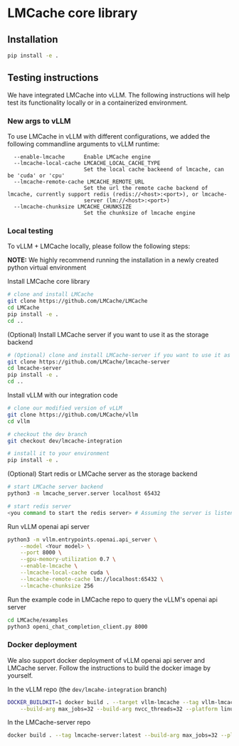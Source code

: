 # LMCache core library

## Installation

```bash
pip install -e .
```


## Testing instructions

We have integrated LMCache into vLLM. The following instructions will help test
its functionality locally or in a containerized environment.

### New args to vLLM

To use LMCache in vLLM with different configurations, we added the following commandline
arguments to vLLM runtime:

```
  --enable-lmcache      Enable LMCache engine
  --lmcache-local-cache LMCACHE_LOCAL_CACHE_TYPE
                        Set the local cache backeend of lmcache, can be 'cuda' or 'cpu'
  --lmcache-remote-cache LMCACHE_REMOTE_URL
                        Set the url the remote cache backend of lmcache, currently support redis (redis://<host>:<port>), or lmcache-
                        server (lm://<host>:<port>)
  --lmcache-chunksize LMCACHE_CHUNKSIZE
                        Set the chunksize of lmcache engine
```

### Local testing

To vLLM + LMCache locally, please follow the following steps:

**NOTE:** We highly recommend running the installation in a newly created python virtual environment

Install LMCache core library
```bash
# clone and install LMCache
git clone https://github.com/LMCache/LMCache
cd LMCache
pip install -e .
cd ..
```

(Optional) Install LMCache server if you want to use it as the storage backend
```bash
# (Optional) clone and install LMCache-server if you want to use it as the backend
git clone https://github.com/LMCache/lmcache-server
cd lmcache-server
pip install -e .
cd ..
```

Install vLLM with our integration code
```bash
# clone our modified version of vLLM
git clone https://github.com/LMCache/vllm   
cd vllm

# checkout the dev branch
git checkout dev/lmcache-integration        

# install it to your environment
pip install -e .
```

(Optional) Start redis or LMCache server as the storage backend
```bash
# start LMCache server backend
python3 -m lmcache_server.server localhost 65432

# start redis server 
<you command to start the redis server> # Assuming the server is listening at localhost:6379
```

Run vLLM openai api server 
```bash
python3 -m vllm.entrypoints.openai.api_server \
    --model <Your model> \
    --port 8000 \
    --gpu-memory-utilization 0.7 \
    --enable-lmcache \
    --lmcache-local-cache cuda \
    --lmcache-remote-cache lm://localhost:65432 \
    --lmcache-chunksize 256
```

Run the example code in LMCache repo to query the vLLM's openai api server
```bash
cd LMCache/examples
python3 openi_chat_completion_client.py 8000
```

### Docker deployment

We also support docker deployment of vLLM openai api server and LMCache server. Follow the instructions
to build the docker image by yourself.

In the vLLM repo (the `dev/lmcahe-integration` branch)
```bash
DOCKER_BUILDKIT=1 docker build . --target vllm-lmcache --tag vllm-lmcache:latest \
    --build-arg max_jobs=32 --build-arg nvcc_threads=32 --platform linux/amd64
```

In the LMCache-server repo
```bash
docker build . --tag lmcache-server:latest --build-arg max_jobs=32 --platform linux/amd64
```
